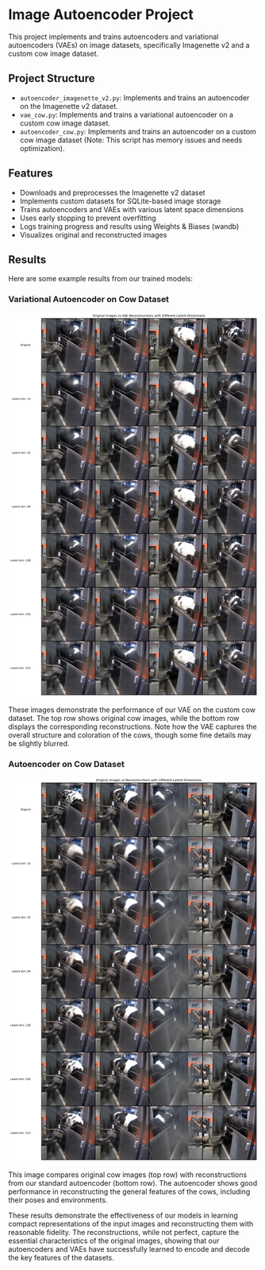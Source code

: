 # Image Autoencoder Project

This project implements and trains autoencoders and variational autoencoders (VAEs) on image datasets, specifically Imagenette v2 and a custom cow image dataset.

## Project Structure

- `autoencoder_imagenette_v2.py`: Implements and trains an autoencoder on the Imagenette v2 dataset.
- `vae_cow.py`: Implements and trains a variational autoencoder on a custom cow image dataset.
- `autoencoder_cow.py`: Implements and trains an autoencoder on a custom cow image dataset (Note: This script has memory issues and needs optimization).

## Features

- Downloads and preprocesses the Imagenette v2 dataset
- Implements custom datasets for SQLite-based image storage
- Trains autoencoders and VAEs with various latent space dimensions
- Uses early stopping to prevent overfitting
- Logs training progress and results using Weights & Biases (wandb)
- Visualizes original and reconstructed images

## Results

Here are some example results from our trained models:

### Variational Autoencoder on Cow Dataset

![Cow VAE Reconstructions](reconstructions/vae_reconstruction_comparison.png)

These images demonstrate the performance of our VAE on the custom cow dataset. The top row shows original cow images, while the bottom row displays the corresponding reconstructions. Note how the VAE captures the overall structure and coloration of the cows, though some fine details may be slightly blurred.

### Autoencoder on Cow Dataset

![Cow Autoencoder Reconstructions](reconstructions/reconstruction_comparison.png)

This image compares original cow images (top row) with reconstructions from our standard autoencoder (bottom row). The autoencoder shows good performance in reconstructing the general features of the cows, including their poses and environments.

These results demonstrate the effectiveness of our models in learning compact representations of the input images and reconstructing them with reasonable fidelity. The reconstructions, while not perfect, capture the essential characteristics of the original images, showing that our autoencoders and VAEs have successfully learned to encode and decode the key features of the datasets.
